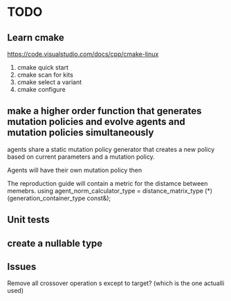# TODO
## Learn cmake
https://code.visualstudio.com/docs/cpp/cmake-linux
1. cmake quick start
2. cmake scan for kits
3. cmake select a variant
4. cmake configure

## make a higher order function that generates mutation policies and evolve agents and mutation policies simultaneously

agents share a static mutation policy generator that creates a new policy based on current parameters and a mutation policy.

Agents will have their own mutation policy then

The reproduction guide will contain a metric for the distamce between memebrs.
    using agent_norm_calculator_type   = distance_matrix_type (*)(generation_container_type const&);

## Unit tests
## create a nullable type
## Issues
Remove all crossover operation s except to target? (which is the one actualli used)